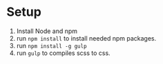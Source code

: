 # Setup
1. Install Node and npm
2. run `npm install` to install needed npm packages.
3. run `npm install -g gulp`
3. run `gulp` to compiles scss to css.